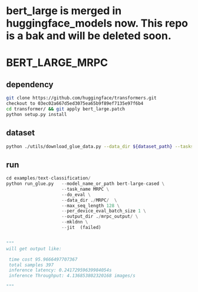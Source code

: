 # bert_large is merged in huggingface_models now. This repo is a bak and will be deleted soon.

# BERT_LARGE_MRPC

## dependency
```bash
git clone https://github.com/huggingface/transformers.git 
checkout to 03ec02a667d5ed3075ea65b9f89ef7135e97f6b4
cd transformer/ && git apply bert_large.patch
python setup.py install
```

## dataset

```bash
python ./utils/download_glue_data.py --data_dir ${dataset_path} --tasks MRPC
```

## run
 

```python
cd examples/text-classification/
python run_glue.py   --model_name_or_path bert-large-cased \
                     --task_name MRPC \
                     --do_eval \
                     --data_dir ./MRPC/  \
                     --max_seq_length 128 \
                     --per_device_eval_batch_size 1 \
                     --output_dir ./mrpc_output/ \
                     --mkldnn \
                     --jit  (failed)


"""
will get output like:

 time cost 95.9666497707367
 total samples 397
 inference latency: 0.24172959639984054s
 inference Throughput: 4.136853802320168 images/s

"""

```